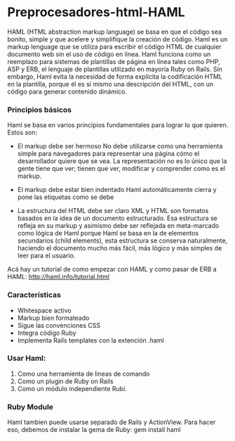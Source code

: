 # Preprocesadores-html-HAML
HAML (HTML abstraction markup language) se basa en que el código sea bonito, simple y que acelere y simplifique la creación de código.
Haml es un markup lenguage que se utiliza para escribir el código HTML de cualquier documento web sin el uso de código en línea. Haml funciona como un reemplazo para sistemas de plantillas de página en línea tales como PHP, ASP y ERB, el lenguaje de plantillas utilizado en mayoría Ruby on Rails. Sin embargo, Haml evita la necesidad de forma explícita la codificación HTML en la plantilla, porque él es sí mismo una descripción del HTML, con un código para generar contenido dinámico.

### Principios básicos

Haml se basa en varios principios fundamentales para lograr lo que quieren.  Estos son:

* El markup debe ser hermoso
No debe utilizarse como una herramienta simple para navegadores para representar una página cómo el desarrollador quiere        que se vea. La representación no es lo único que la gente tiene que ver; tienen que ver, modificar y comprender como es el markup.

* El markup debe estar bien indentado 
Haml automáticamente cierra y pone las etiquetas como se debe

* La estructura del HTML debe ser claro
XML y HTML son formatos basados en la idea de un documento estructurado. Esa estructura se refleja en su markup y asimismo debe ser reflejada en meta-marcado como lógica de Haml porque Haml se basa en la de elementos secundarios (child elements), esta estructura se conserva naturalmente, haciendo el documento mucho más fácil, más lógico y más simples de leer para el usuario.

Acá hay un tutorial de como empezar con HAML y como pasar de ERB a HAML: http://haml.info/tutorial.html

### Características

* Whitespace activo
* Markup bien formateado
* Sigue las convenciones CSS
* Integra código Ruby
* Implementa Rails templates con la extención .haml

### Usar Haml:

1. Como una herramienta de lineas de comando
2. Como un plugin de Ruby on Rails
3. Como un módulo independiente Rubí.

### Ruby Module
Haml tambien puede usarse separado de Rails y ActionView. Para hacer eso, debemos de instalar la gema de Ruby:
    gem install haml
